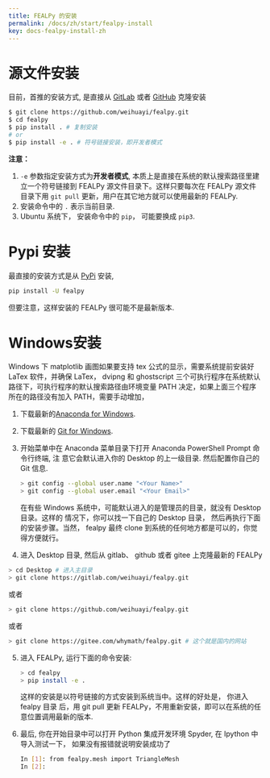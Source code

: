 ```yaml
---
title: FEALPy 的安装 
permalink: /docs/zh/start/fealpy-install
key: docs-fealpy-install-zh
---
```



# 源文件安装

目前，首推的安装方式, 是直接从 [GitLab](https://gitlab.com/weihuayi/fealpy.git) 
或者 [GitHub](https://github.com/weihuayi/fealpy.git) 克隆安装

```bash
$ git clone https://github.com/weihuayi/fealpy.git
$ cd fealpy
$ pip install . # 复制安装
# or
$ pip install -e . # 符号链接安装，即开发者模式
```

**注意：**

1. `-e` 参数指定安装方式为**开发者模式**, 本质上是直接在系统的默认搜索路径里建
立一个符号链接到 FEALPy 源文件目录下。这样只要每次在 FEALPy 源文件目录下用 `git pull` 
更新，用户在其它地方就可以使用最新的 FEALPy.
1. 安装命令中的 `.` 表示当前目录.
1. Ubuntu 系统下， 安装命令中的 `pip`， 可能要换成 `pip3`.


# Pypi 安装

最直接的安装方式是从 [PyPi](https://pypi.org/project/fealpy/) 安装, 

```bash
pip install -U fealpy
```

但要注意，这样安装的 FEALPy 很可能不是最新版本.



# Windows安装

Windows 下 matplotlib 画图如果要支持 tex 公式的显示，需要系统提前安装好 LaTex 软件，并确保 LaTex， dvipng 和 ghostscript 三个可执行程序在系统默认路径下，可执行程序的默认搜索路径由环境变量 PATH 决定，如果上面三个程序所在的路径没有加入 PATH，需要手动增加， 

1. 下载最新的[Anaconda for Windows](https://www.anaconda.com/distribution/).

2. 下载最新的 [Git for Windows](https://gitforwindows.org/).

3. 开始菜单中在 Anaconda 菜单目录下打开 Anaconda PowerShell Prompt 命令行终端, 注 意它会默认进入你的 Desktop 的上一级目录. 然后配置你自己的 Git 信息.

   ```bash
   > git config --global user.name "<Your Name>"
   > git config --global user.email "<Your Email>"
   ```
   在有些 Windows 系统中，可能默认进入的是管理员的目录，就没有 Desktop 目录。这样的 情况下，你可以找一下自己的 Desktop 目录， 然后再执行下面的安装步骤。当然， fealpy 最终 clone 到系统的任何地方都是可以的，你觉得方便就行。

4. 进入 Desktop 目录, 然后从 gitlab、 github 或者 gitee 上克隆最新的 FEALPy

  ```bash
  > cd Desktop # 进入主目录
  > git clone https://gitlab.com/weihuayi/fealpy.git
  ```

  或者

  ```bash
  > git clone https://github.com/weihuayi/fealpy.git
  ```

  或者

  ```bash
  > git clone https://gitee.com/whymath/fealpy.git # 这个就是国内的网站
  ```

5. 进入 FEALPy, 运行下面的命令安装:

   ```bash
   > cd fealpy
   > pip install -e .
   ```

   这样的安装是以符号链接的方式安装到系统当中。这样的好处是， 你进入 fealpy 目录 后，用 git pull 更新 FEALPy，不用重新安装，即可以在系统的任意位置调用最新的版本.

6. 最后, 你在开始目录中可以打开 Python 集成开发环境 Spyder, 在 Ipython 中 导入测试一下， 如果没有报错就说明安装成功了

   ```bash
   In [1]: from fealpy.mesh import TriangleMesh
   In [2]:
   ```
